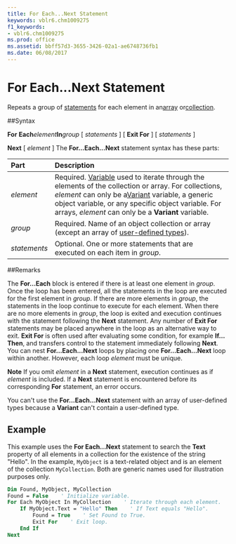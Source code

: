 ```yaml
---
title: For Each...Next Statement
keywords: vblr6.chm1009275
f1_keywords:
- vblr6.chm1009275
ms.prod: office
ms.assetid: bbff57d3-3655-3426-02a1-ae6748736fb1
ms.date: 06/08/2017
---
```



# For Each...Next Statement

Repeats a group of [statements](../../Glossary/vbe-glossary.md) for each element in an[array](../../Glossary/vbe-glossary.md) or[collection](../../Glossary/vbe-glossary.md).

##Syntax

**For** **Each**_element_**In**_group_
 [ _statements_ ]
 [ **Exit For** ]
 [ _statements_ ]

 **Next** [ _element_ ]
The  **For...Each...Next** statement syntax has these parts:


|**Part**|**Description**|
|:-----|:-----|
| _element_|Required. [Variable](../../Glossary/vbe-glossary.md) used to iterate through the elements of the collection or array. For collections, _element_ can only be a[Variant](../../Glossary/vbe-glossary.md) variable, a generic object variable, or any specific object variable. For arrays, _element_ can only be a **Variant** variable.|
| _group_|Required. Name of an object collection or array (except an array of [user-defined types](../../Glossary/vbe-glossary.md)).|
| _statements_|Optional. One or more statements that are executed on each item in  _group_.|

##Remarks

The  **For…Each** block is entered if there is at least one element in _group_. Once the loop has been entered, all the statements in the loop are executed for the first element in _group_. If there are more elements in _group_, the statements in the loop continue to execute for each element. When there are no more elements in _group_, the loop is exited and execution continues with the statement following the **Next** statement.
Any number of  **Exit For** statements may be placed anywhere in the loop as an alternative way to exit. **Exit For** is often used after evaluating some condition, for example **If…Then**, and transfers control to the statement immediately following **Next**.
You can nest  **For...Each...Next** loops by placing one **For…Each…Next** loop within another. However, each loop _element_ must be unique.

 **Note**  If you omit  _element_ in a **Next** statement, execution continues as if _element_ is included. If a **Next** statement is encountered before its corresponding **For** statement, an error occurs.

You can't use the  **For...Each...Next** statement with an array of user-defined types because a **Variant** can't contain a user-defined type.

## Example

This example uses the  **For Each...Next** statement to search the **Text** property of all elements in a collection for the existence of the string "Hello". In the example, `MyObject` is a text-related object and is an element of the collection `MyCollection`. Both are generic names used for illustration purposes only.


```vb
Dim Found, MyObject, MyCollection 
Found = False    ' Initialize variable. 
For Each MyObject In MyCollection    ' Iterate through each element.  
    If MyObject.Text = "Hello" Then    ' If Text equals "Hello". 
        Found = True    ' Set Found to True. 
        Exit For    ' Exit loop. 
    End If 
Next
```


